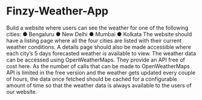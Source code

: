 # Finzy-Weather-App
Build a website where users can see the weather for one of the following cities:  ● Bengaluru  ● New Delhi  ● Mumbai  ● Kolkata  The website should have a listing page where all the four cities are listed with their current weather conditions. A details page should also be made accessible where each city’s 5 days forecasted weather is available to view.  The weather data can be accessed using OpenWeatherMaps. They provide an API free of cost here.  As the number of calls that can be made to OpenWeatherMaps API is limited in the free version and the weather gets updated every couple of hours, the data once fetched should be cached for a configurable amount of time so that the weather data is always available to the users of our website. 
